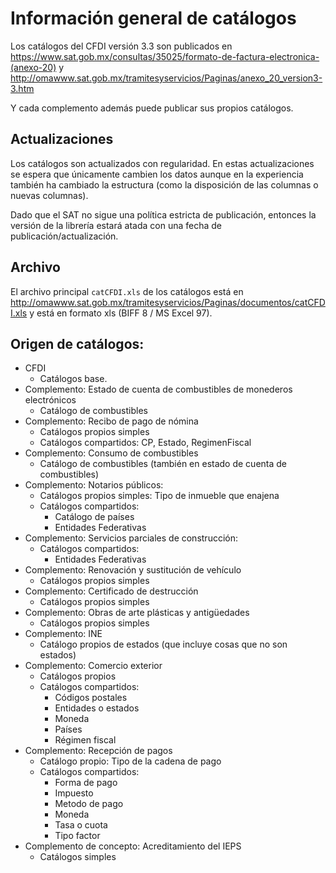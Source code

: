 # Información general de catálogos

Los catálogos del CFDI versión 3.3 son publicados en
<https://www.sat.gob.mx/consultas/35025/formato-de-factura-electronica-(anexo-20)> y
<http://omawww.sat.gob.mx/tramitesyservicios/Paginas/anexo_20_version3-3.htm>

Y cada complemento además puede publicar sus propios catálogos.

## Actualizaciones

Los catálogos son actualizados con regularidad.
En estas actualizaciones se espera que únicamente cambien los datos aunque en la experiencia
también ha cambiado la estructura (como la disposición de las columnas o nuevas columnas).

Dado que el SAT no sigue una política estricta de publicación, entonces la versión
de la librería estará atada con una fecha de publicación/actualización.

## Archivo

El archivo principal `catCFDI.xls` de los catálogos está en
<http://omawww.sat.gob.mx/tramitesyservicios/Paginas/documentos/catCFDI.xls>
y está en formato xls (BIFF 8 / MS Excel 97).

## Origen de catálogos:

- CFDI
    * Catálogos base.
- Complemento: Estado de cuenta de combustibles de monederos electrónicos
    * Catálogo de combustibles
- Complemento: Recibo de pago de nómina
    * Catálogos propios simples
    * Catálogos compartidos: CP, Estado, RegimenFiscal
- Complemento: Consumo de combustibles
    * Catálogo de combustibles (también en estado de cuenta de combustibles)
- Complemento: Notarios públicos:
    * Catálogos propios simples: Tipo de inmueble que enajena
    * Catálogos compartidos:
        * Catálogo de países
        * Entidades Federativas
- Complemento: Servicios parciales de construcción:
    * Catálogos compartidos:
        * Entidades Federativas
- Complemento: Renovación y sustitución de vehículo
    * Catálogos propios simples
- Complemento: Certificado de destrucción
    * Catálogos propios simples
- Complemento: Obras de arte plásticas y antigüedades
    * Catálogos propios simples
- Complemento: INE
    * Catálogo propios de estados (que incluye cosas que no son estados)
- Complemento: Comercio exterior
    * Catálogos propios
    * Catálogos compartidos:
        * Códigos postales
        * Entidades o estados
        * Moneda
        * Países
        * Régimen fiscal
- Complemento: Recepción de pagos
    * Catálogo propio: Tipo de la cadena de pago
    * Catálogos compartidos:
        * Forma de pago
        * Impuesto
        * Metodo de pago
        * Moneda
        * Tasa o cuota
        * Tipo factor
- Complemento de concepto: Acreditamiento del IEPS
    * Catálogos simples
